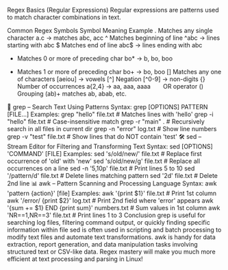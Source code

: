Regex Basics (Regular Expressions)
Regular expressions are patterns used to match character combinations in text.

Common Regex Symbols
Symbol	Meaning	Example
.	Matches any single character	a.c → matches abc, acc
^	Matches beginning of line	^abc → lines starting with abc
$	Matches end of line	abc$ → lines ending with abc
*	Matches 0 or more of preceding char	bo* → b, bo, boo
+	Matches 1 or more of preceding char	bo+ → bo, boo
[]	Matches any one of characters	[aeiou] → vowels
[^]	Negation	[^0-9] → non-digits
{}	Number of occurrences	a{2,4} → aa, aaa, aaaa
`	`	OR operator
()	Grouping	(ab)+ matches ab, abab, etc.

🧰 grep – Search Text Using Patterns
Syntax:
grep [OPTIONS] PATTERN [FILE...]
Examples:
grep "hello" file.txt         # Matches lines with 'hello'
grep -i "hello" file.txt      # Case-insensitive match
grep -r "main" .              # Recursively search in all files in current dir
grep -n "error" log.txt       # Show line numbers
grep -v "test" file.txt       # Show lines that do NOT contain 'test'
🛠️ sed – Stream Editor for Filtering and Transforming Text
Syntax:
sed [OPTIONS] 'COMMAND' [FILE]
Examples:
sed 's/old/new/' file.txt       # Replace first occurrence of 'old' with 'new'
sed 's/old/new/g' file.txt      # Replace all occurrences on a line
sed -n '5,10p' file.txt         # Print lines 5 to 10
sed '/pattern/d' file.txt       # Delete lines matching pattern
sed '2d' file.txt               # Delete 2nd line
📊 awk – Pattern Scanning and Processing Language
Syntax:
awk 'pattern {action}' [file]
Examples:
awk '{print $1}' file.txt           # Print 1st column
awk '/error/ {print $2}' log.txt    # Print 2nd field where 'error' appears
awk '{sum += $1} END {print sum}' numbers.txt   # Sum values in 1st column
awk 'NR==1,NR==3' file.txt          # Print lines 1 to 3
Conclusion
grep is useful for searching log files, filtering command output, or quickly finding specific information within file
sed is often used in scripting and batch processing to modify text files and automate text transformations.
awk is handy for data extraction, report generation, and data manipulation tasks involving structured text or CSV-like data.
Regex mastery will make you much more efficient at text processing and parsing in Linux!
